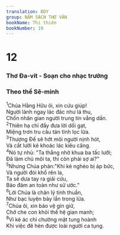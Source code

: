 ```yaml
---
translation: BDY
group: NĂM SÁCH THƠ VĂN
bookName: Thi thiên 
bookNumber: 19
---
```


<div class="title"><h1>12</h1><h3>Thơ Đa-vít - Soạn cho nhạc trưởng</h3><h3>Theo thể Sê-minh</h3></div>
<span class="verse thi_12_1"><sup>1</sup>Chúa Hằng Hữu ôi, xin cứu giúp!<br/>Người lành ngay lác đác như lá thu,<br/>Chốn nhân gian người trung tín vắng dần.<br/></span>
<span class="verse thi_12_2"><sup>2</sup>Thiên hạ chỉ đẩy đưa lời dối gạt,<br/>Miệng trơn tru câu tán tỉnh lọc lừa.<br/></span>
<span class="verse thi_12_3"><sup>3</sup>Thượng Đế sẽ hớt môi người nịnh hót,<br/>Và cắt lưỡi kẻ khoác lác kiêu căng.<br/></span>
<span class="verse thi_12_4"><sup>4</sup>Nó tự nhủ: &#34;Ta thắng nhờ khua ba tấc lưỡi;<br/>Đã làm chủ môi ta, thì còn phải sợ ai?&#34;<br/></span>
<span class="verse thi_12_5"><sup>5</sup>Nhưng Chúa phán:&#34;Khi kẻ nghèo bị áp bức,<br/>Và người đói khổ rên la,<br/>Ta sẽ dưa tay ra giải cứu,<br/>Bảo đảm an toàn như sử ước.&#34;<br/></span>
<span class="verse thi_12_6"><sup>6</sup>Lời Chúa là chân lý tinh thuần,<br/>Như bạc luyện bảy lần trong lửa.<br/></span>
<span class="verse thi_12_7"><sup>7</sup>Chúa ôi, xin bảo vệ gìn giữ,<br/>Chở che con khỏi thế hệ gian manh;<br/></span>
<span class="verse thi_12_8"><sup>8</sup>Vì kẻ ác chỉ chường mặt tung hoành<br/>Khi việc đê hèn được loài người ca tụng.</span>
